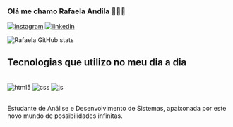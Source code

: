 ### Olá me chamo Rafaela Andila 👩🏼‍💻

[![instagram](https://img.shields.io/badge/Instagram-E4405F?style=for-the-badge&logo=instagram&logoColor=white)](https://www.instagram.com/eirafaelaandila?igsh=MW9pMngxd2c1bG9uMw%3D%3D&utm_source=qr)
[![linkedin](https://img.shields.io/badge/LinkedIn-0077B5?style=for-the-badge&logo=linkedin&logoColor=white)](https://www.linkedin.com/in/rafaela-andila-5654a22b7/)

![Rafaela GitHub stats](https://github-readme-stats.vercel.app/api?username=dilars2&show_icons=true&theme=synthwave)

## Tecnologias que utilizo no meu dia a dia

<div style="display: inline_block"><br/>
<img align="center" alt="html5" src="https://img.shields.io/badge/HTML5-E34F26?style=for-the-badge&logo=html5&logoColor=white"/>
<img align="center" alt="css" src="https://img.shields.io/badge/CSS3-1572B6?style=for-the-badge&logo=css3&logoColor=white"/>
<img align="center" alt="js" src="https://img.shields.io/badge/JavaScript-F7DF1E?style=for-the-badge&logo=javascript&logoColor=black"/>
</div><br/>

Estudante de Análise e Desenvolvimento de Sistemas, apaixonada por este novo mundo de possibilidades infinitas.
